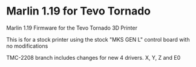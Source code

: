 # Marlin 1.19 for Tevo Tornado
Marlin 1.19 Firmware for the Tevo Tornado 3D Printer

This is for a stock printer using the stock "MKS GEN L" control board with no modifications

TMC-2208 branch includes changes for new 4 drivers. X, Y, Z and E0
